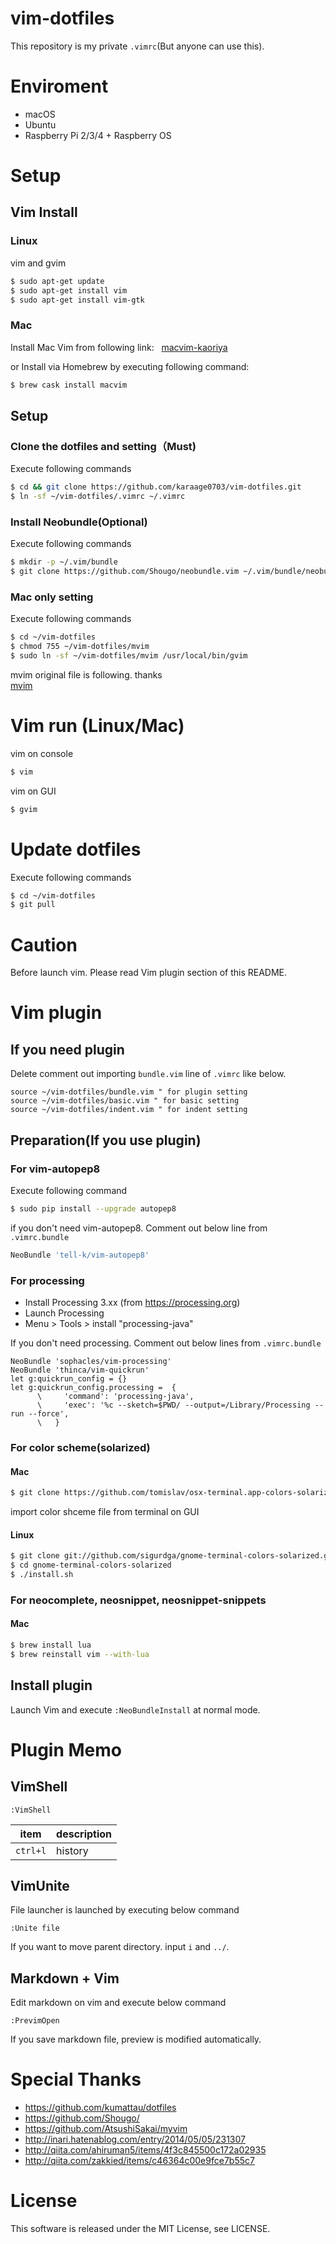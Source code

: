 # vim-dotfiles
This repository is my private `.vimrc`(But anyone can use this).

# Enviroment
- macOS
- Ubuntu
- Raspberry Pi 2/3/4 + Raspberry OS

# Setup
## Vim Install

### Linux
vim and gvim

```sh
$ sudo apt-get update
$ sudo apt-get install vim
$ sudo apt-get install vim-gtk
```

### Mac
Install Mac Vim from following link:  
[macvim-kaoriya](https://github.com/splhack/macvim-kaoriya)  

or Install via Homebrew by executing following command:

```sh
$ brew cask install macvim
```

## Setup
### Clone the dotfiles and setting（Must)
Execute following commands

```sh
$ cd && git clone https://github.com/karaage0703/vim-dotfiles.git
$ ln -sf ~/vim-dotfiles/.vimrc ~/.vimrc
```

### Install Neobundle(Optional)
Execute following commands

```sh
$ mkdir -p ~/.vim/bundle
$ git clone https://github.com/Shougo/neobundle.vim ~/.vim/bundle/neobundle.vim
```

### Mac only setting
Execute following commands

```sh
$ cd ~/vim-dotfiles
$ chmod 755 ~/vim-dotfiles/mvim
$ sudo ln -sf ~/vim-dotfiles/mvim /usr/local/bin/gvim
```

mvim original file is following. thanks  
[mvim](http://repo.or.cz/w/MacVim/KaoriYa.git/blob_plain/HEAD:/src/MacVim/mvim)

# Vim run (Linux/Mac)
vim on console

```sh
$ vim
```

vim on GUI
```sh
$ gvim
```

# Update dotfiles
Execute following commands
```sh
$ cd ~/vim-dotfiles
$ git pull
```

# Caution
Before launch vim. Please read Vim plugin section of this README.

# Vim plugin
## If you need plugin
Delete comment out importing `bundle.vim` line of `.vimrc` like below.

```vim
source ~/vim-dotfiles/bundle.vim " for plugin setting
source ~/vim-dotfiles/basic.vim " for basic setting
source ~/vim-dotfiles/indent.vim " for indent setting
```

## Preparation(If you use plugin)

### For vim-autopep8
Execute following command
```sh
$ sudo pip install --upgrade autopep8
```

if you don't need vim-autopep8. Comment out below line from `.vimrc.bundle`
```sh
NeoBundle 'tell-k/vim-autopep8'
```

### For processing
- Install Processing 3.xx (from https://processing.org)
- Launch Processing
- Menu > Tools > install "processing-java"

If you don't need processing. Comment out below lines from `.vimrc.bundle`
```vim
NeoBundle 'sophacles/vim-processing'
NeoBundle 'thinca/vim-quickrun'
let g:quickrun_config = {}
let g:quickrun_config.processing =  {
      \     'command': 'processing-java',
      \     'exec': '%c --sketch=$PWD/ --output=/Library/Processing --run --force',
      \   }
```

### For color scheme(solarized)
#### Mac
```sh
$ git clone https://github.com/tomislav/osx-terminal.app-colors-solarized
```

import color shceme file from terminal on GUI

#### Linux
```sh
$ git clone git://github.com/sigurdga/gnome-terminal-colors-solarized.git
$ cd gnome-terminal-colors-solarized
$ ./install.sh
```

### For neocomplete, neosnippet, neosnippet-snippets
#### Mac
```sh
$ brew install lua
$ brew reinstall vim --with-lua
```

## Install plugin

Launch Vim and execute `:NeoBundleInstall` at normal mode.


# Plugin Memo

## VimShell
```
:VimShell
```

|item| description|
|---|---|
|`ctrl+l`|history|

## VimUnite
File launcher is launched by executing below command
```
:Unite file
```

If you want to move parent directory. input `i` and `../`.

## Markdown + Vim
Edit markdown on vim and execute below command
```
:PrevimOpen
```

If you save markdown file, preview is modified automatically. 

# Special Thanks
- https://github.com/kumattau/dotfiles
- https://github.com/Shougo/
- https://github.com/AtsushiSakai/myvim
- http://inari.hatenablog.com/entry/2014/05/05/231307
- http://qiita.com/ahiruman5/items/4f3c845500c172a02935
- http://qiita.com/zakkied/items/c46364c00e9fce7b55c7

# License
This software is released under the MIT License, see LICENSE.
